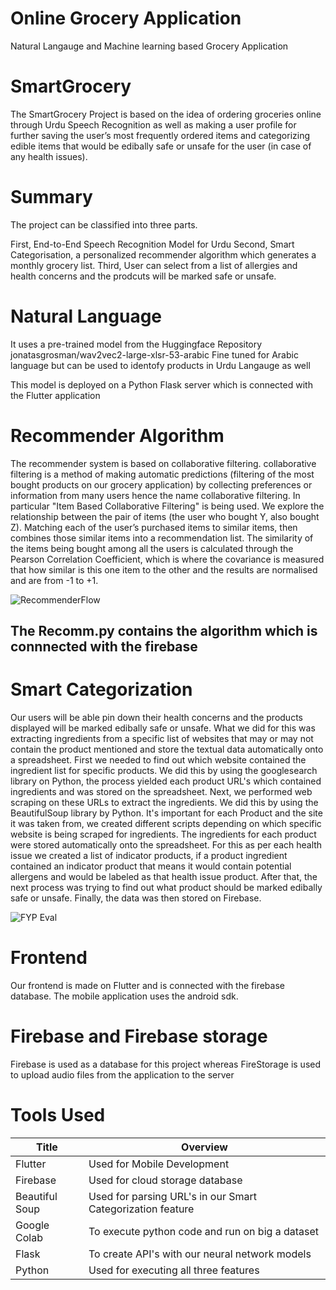 # Online Grocery Application
Natural Langauge and Machine learning based Grocery Application

# SmartGrocery
The SmartGrocery Project is based on the idea of ordering groceries online through Urdu Speech Recognition as well as making a user profile for further saving the user’s most frequently ordered items and categorizing edible items that would be edibally safe or unsafe for the user (in case of any health issues). 

# Summary 
The project can be classified into three parts.

First, End-to-End Speech Recognition Model for Urdu 
Second, Smart Categorisation, a personalized recommender algorithm which generates a monthly grocery list.
Third, User can select from a list of allergies and health concerns and the prodcuts will be marked safe or unsafe.

# Natural Language
It uses a pre-trained model from the Huggingface Repository 
jonatasgrosman/wav2vec2-large-xlsr-53-arabic
Fine tuned for Arabic language but can be used to identofy products in Urdu Langauge as well

This model is deployed on a Python Flask server which is connected with the Flutter application

# Recommender Algorithm
The recommender system is based on collaborative filtering. collaborative filtering is a method of making automatic predictions (filtering of the most bought products on our grocery application) by collecting preferences or  information from many users hence the name collaborative filtering.
In particular "Item Based Collaborative Filtering" is being used. We explore the relationship between the pair of items (the user who bought Y, also bought Z).
Matching each of the user’s purchased items to similar items, then combines those similar items into a recommendation list. 
The similarity of the items being bought among all the users is calculated through the Pearson Correlation Coefficient, which is where the covariance is measured that how similar is this one item to the other and the results are normalised and are from -1 to +1.

![RecommenderFlow](https://user-images.githubusercontent.com/96544322/164773288-8f36b997-eaa7-4846-9aa7-fdc7755488eb.png)

## The Recomm.py contains the algorithm which is connnected with the firebase

# Smart Categorization
Our users will be able pin down their health concerns and the products displayed will be marked edibally safe or unsafe. What we did for this was extracting ingredients from a specific list of websites that may or may not contain the product mentioned and store the textual data automatically onto a spreadsheet. First we needed to find out which website contained the ingredient list for specific products. We did this by using the googlesearch library on Python, the process yielded each product URL's which contained ingredients and was stored on the spreadsheet.
Next, we performed web scraping on these URLs to extract the ingredients. We did this by using the BeautifulSoup library by Python. It's important for each Product and the site it was taken from, we created different scripts depending on which specific website is being scraped for ingredients. The ingredients for each product were stored automatically onto the spreadsheet. For this as per each health issue we created a list of indicator products, if a product ingredient contained an indicator product that means it would contain potential allergens and would be labeled as that health issue product.
After that, the next process was trying to find out what product should be marked edibally safe or unsafe. 
Finally, the data was then stored on Firebase.

![FYP Eval](https://user-images.githubusercontent.com/56261790/177050740-b8630ee8-1323-4d7f-a500-8bc9837a2f87.png)

# Frontend 
Our frontend is made on Flutter and is connected with the firebase database. The mobile application uses the android sdk.

# Firebase and Firebase storage
Firebase is used as a database for this project whereas FireStorage is used to upload audio
files from the application to the server


# Tools Used
| Title | Overview |
|---|---|
|Flutter| Used for Mobile Development |
|Firebase| Used for cloud storage database |
|Beautiful Soup| Used for parsing URL's in our Smart Categorization feature|
|Google Colab| To execute python code and run on big a dataset|
|Flask| To create API's with our neural network models|
|Python| Used for executing all three features|
